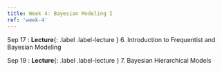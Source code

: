 ```yaml
---
title: Week 4: Bayesian Modeling I
ref: 'week-4'
---
```


Sep 17
: **Lecture**{: .label .label-lecture } 6. Introduction to Frequentist and Bayesian Modeling

Sep 19
: **Lecture**{: .label .label-lecture } 7. Bayesian Hierarchical Models
